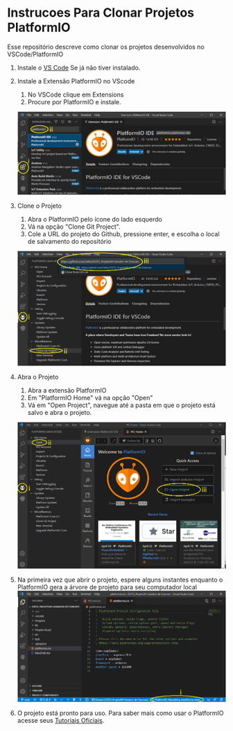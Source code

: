 # Instrucoes Para Clonar Projetos PlatformIO
Esse repositório descreve como clonar os projetos desenvolvidos no VSCode/PlatformIO

1. Instale o [VS Code](https://code.visualstudio.com/) Se já não tiver instalado.

1. Instale a Extensão PlatformIO no VScode
   1. No VSCode clique em Extensions
   1. Procure por PlatformIO e instale.
   
   ![](imagens/passo2.png)
   
3. Clone o Projeto
   1. Abra o PlatformIO pelo ícone do lado esquerdo
   1. Vá na opção "Clone Git Project".
   1. Cole a URL do projeto do Github, pressione enter, e escolha o local de salvamento do repositório
   
   ![](imagens/passo3.png)

4. Abra o Projeto
   1. Abra a extensão PlatformIO
   1. Em "PlatformIO Home" vá na opção "Open"
   1. Vá em "Open Project", navegue até a pasta em que o projeto está salvo e abra o projeto.
   
    ![](imagens/passo4.png)
    
5. Na primeira vez que abrir o projeto, espere alguns instantes enquanto o PlatformIO gera a árvore de projeto para seu computador local
   ![](imagens/passo5.png)

6. O projeto está pronto para uso. Para saber mais como usar o PlatformIO acesse seus [Tutoriais Oficiais](https://docs.platformio.org/en/latest/tutorials/index.html). 
